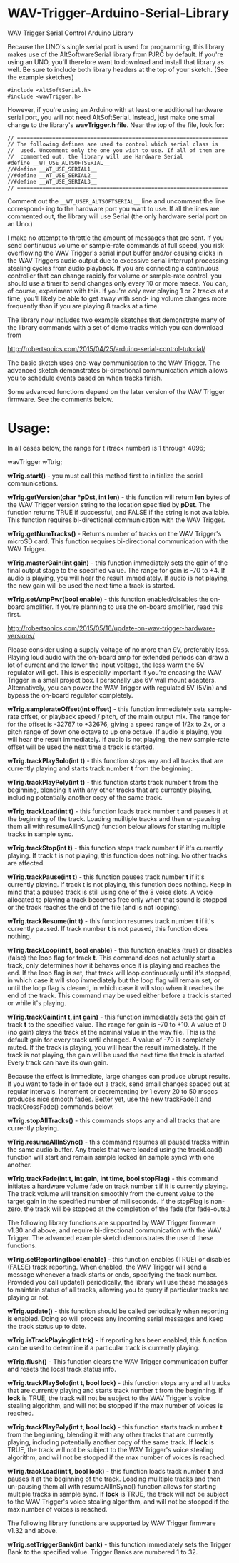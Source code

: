 WAV-Trigger-Arduino-Serial-Library
==================================

WAV Trigger Serial Control Arduino Library

Because the UNO's single serial port is used for programming, this library makes use
of the AltSoftwareSerial library from PJRC by default. If you're using an UNO, you'll
therefore want to download and install that library as well. Be sure to include both
library headers at the top of your sketch. (See the example sketches)

```
#include <AltSoftSerial.h>
#include <wavTrigger.h>
```

However, if you're using an Arduino with at least one additional hardware serial
port, you will not need AltSoftSerial. Instead, just make one small change to the
library's **wavTrigger.h file**. Near the top of the file, look for:

```
// ==================================================================
// The following defines are used to control which serial class is
//  used. Uncomment only the one you wish to use. If all of them are
//  commented out, the library will use Hardware Serial
#define __WT_USE_ALTSOFTSERIAL__
//#define __WT_USE_SERIAL1__
//#define __WT_USE_SERIAL2__
//#define __WT_USE_SERIAL3__
// ==================================================================
```

Comment out the `__WT_USER_ALTSOFTSERIAL__` line and uncomment the line correspond-
ing to the hardware port you want to use. If all the lines are commented out, the
library will use Serial (the only hardware serial port on an Uno.)

I make no attempt to throttle the amount of messages that are sent. If you send
continuous volume or sample-rate commands at full speed, you risk overflowing the
WAV Trigger's serial input buffer and/or causing clicks in the WAV Triggers audio
output due to excessive serial interrupt processing stealing cycles from audio
playback. If you are connecting a continuous controller that can change rapidly
for volume or sample-rate control, you should use a timer to send changes only
every 10 or more msecs. You can, of course, experiment with this. If you're only
ever playing 1 or 2 tracks at a time, you'll likely be able to get away with send-
ing volume changes more frequently than if you are playing 8 tracks at a time.

The library now includes two example sketches that demonstrate many of the library
commands with a set of demo tracks which you can download from

http://robertsonics.com/2015/04/25/arduino-serial-control-tutorial/

The basic sketch uses one-way communication to the WAV Trigger. The advanced sketch
demonstrates bi-directional communication which allows you to schedule events based
on when tracks finish.

Some advanced functions depend on the later version of the WAV Trigger firmware.
See the comments below.

Usage:
======

In all cases below, the range for t (track number) is 1 through 4096;

wavTrigger wTtrig;

**wTrig.start()** - you must call this method first to initialize the serial
  communications.

**wTrig.getVersion(char \*pDst, int len)** - this function will return **len** bytes of
  the WAV Trigger version string to the location specified by **pDst**. The function
  returns TRUE if successful, and FALSE if the string is not available. This
  function requires bi-directional communication with the WAV Trigger.

**wTrig.getNumTracks()** - Returns number of tracks on the WAV Trigger's microSD
  card. This function requires bi-directional communication with the WAV Trigger.

**wTrig.masterGain(int gain)** - this function immediately sets the gain of the
  final output stage to the specified value. The range for gain is -70 to +4. If
  audio is playing, you will hear the result immediately. If audio is not playing,
  the new gain will be used the next time a track is started.

**wTrig.setAmpPwr(bool enable)** - this function enabled/disables the on-board
  amplifier. If you’re planning to use the on-board amplifier, read this first.

  <http://robertsonics.com/2015/05/16/update-on-wav-trigger-hardware-versions/>

  Please consider using a supply voltage of no more than 9V, preferably less.
  Playing loud audio with the on-board amp for extended periods can draw a lot of
  current and the lower the input voltage, the less warm the 5V regulator will get.
  This is especially important if you’re encasing the WAV Trigger in a small project box.
  I personally use 6V wall mount adapters. Alternatively, you can power
  the WAV Trigger with regulated 5V (5Vin) and bypass the on-board regulator completely.

**wTrig.samplerateOffset(int offset)** - this function immediately sets sample-
  rate offset, or playback speed / pitch, of the main output mix. The range for
  for the offset is -32767 to +32676, giving a speed range of 1/2x to 2x, or a
  pitch range of down one octave to up one octave. If audio is playing, you will
  hear the result immediately. If audio is not playing, the new sample-rate offset
  will be used the next time a track is started.

**wTrig.trackPlaySolo(int t)** - this function stops any and all tracks that are
  currently playing and starts track number **t** from the beginning.

**wTrig.trackPlayPoly(int t)** - this function starts track number **t** from the
  beginning, blending it with any other tracks that are currently playing,
  including potentially another copy of the same track.
  
**wTrig.trackLoad(int t)** - this function loads track number **t** and pauses it
  at the beginning of the track. Loading muiltiple tracks and then un-pausing them
  all with resumeAllInSync() function below allows for starting multiple tracks in
  sample sync.
  
**wTrig.trackStop(int t)** - this function stops track number **t** if it's currently
  playing. If track t is not playing, this function does nothing. No other
  tracks are affected.
  
**wTrig.trackPause(int t)** - this function pauses track number **t** if it's currently
  playing. If track t is not playing, this function does nothing. Keep in mind
  that a paused track is still using one of the 8 voice slots. A voice allocated
  to playing a track becomes free only when that sound is stopped or the track
  reaches the end of the file (and is not looping).
  
**wTrig.trackResume(int t)** - this function resumes track number **t** if it's currently
  paused. If track number **t** is not paused, this function does nothing.
  
**wTrig.trackLoop(int t, bool enable)** - this function enables (true) or disables
  (false) the loop flag for track **t**. This command does not actually start a track,
  only determines how it behaves once it is playing and reaches the end. If the
  loop flag is set, that track will loop continuously until it's stopped, in which
  case it will stop immediately but the loop flag will remain set, or until the loop
  flag is cleared, in which case it will stop when it reaches the end of the track.
  This command may be used either before a track is started or while it's playing.
  
**wTrig.trackGain(int t, int gain)** - this function immediately sets the gain of
  track **t** to the specified value. The range for gain is -70 to +10. A value of
  0 (no gain) plays the track at the nominal value in the wav file. This is the
  default gain for every track until changed. A value of -70 is completely
  muted. If the track is playing, you will hear the result immediately. If the
  track is not playing, the gain will be used the next time the track is started.
  Every track can have its own gain.
  
  Because the effect is immediate, large changes can produce ubrupt results. If
  you want to fade in or fade out a track, send small changes spaced out at regular
  intervals. Increment or decrementing by 1 every 20 to 50 msecs produces nice
  smooth fades. Better yet, use the new trackFade() and trackCrossFade() commands
  below.
  
**wTrig.stopAllTracks()** - this commands stops any and all tracks that are currently
  playing.
  
**wTrig.resumeAllInSync()** - this command resumes all paused tracks within the same
  audio buffer. Any tracks that were loaded using the trackLoad() function will start
  and remain sample locked (in sample sync) with one another.

**wTrig.trackFade(int t, int gain, int time, bool stopFlag)** - this command initiates
  a hardware volume fade on track number **t** if it is currently playing. The track
  volume will transition smoothly from the current value to the target gain in the
  specified number of milliseconds. If the stopFlag is non-zero, the track will be
  stopped at the completion of the fade (for fade-outs.)
  
  
The following library functions are supported by WAV Trigger firmware v1.30 and above,
and require bi-directional communication with the WAV Trigger. The advanced example
sketch demonstrates the use of these functions.

**wTrig.setReporting(bool enable)** - this function enables (TRUE) or disables
  (FALSE) track reporting. When enabled, the WAV Trigger will send a message whenever
  a track starts or ends, specifying the track number. Provided you call update()
  periodically, the library will use these messages to maintain status of all tracks,
  allowing you to query if particular tracks are playing or not.
  
**wTrig.update()** - this function should be called periodically when reporting is
  enabled. Doing so will process any incoming serial messages and keep the track status
  up to date.

**wTrig.isTrackPlaying(int trk)** - If reporting has been enabled, this function can be
  used to determine if a particular track is currently playing.

**wTrig.flush()** - This function clears the WAV Trigger communication buffer and resets
  the local track status info.
  
**wTrig.trackPlaySolo(int t, bool lock)** - this function stops any and all tracks that
  are currently playing and starts track number **t** from the beginning. If **lock** is
  TRUE, the track will not be subject to the WAV Trigger's voice stealing algorithm,
  and will not be stopped if the max number of voices is reached.

**wTrig.trackPlayPoly(int t, bool lock)** - this function starts track number **t** from
  the beginning, blending it with any other tracks that are currently playing,
  including potentially another copy of the same track. If **lock** is TRUE, the track will
  not be subject to the WAV Trigger's voice stealing algorithm, and will not be stopped
  if the max number of voices is reached.
  
**wTrig.trackLoad(int t, bool lock)** - this function loads track number **t** and pauses it
  at the beginning of the track. Loading muiltiple tracks and then un-pausing them
  all with resumeAllInSync() function allows for starting multiple tracks in sample
  sync.  If **lock** is TRUE, the track will not be subject to the WAV Trigger's voice
  stealing algorithm, and will not be stopped if the max number of voices is reached.

The following library functions are supported by WAV Trigger firmware v1.32 and above.

**wTrig.setTriggerBank(int bank)** - this function immediately sets the Trigger Bank to
  the specified value. Trigger Banks are numbered 1 to 32.

  
